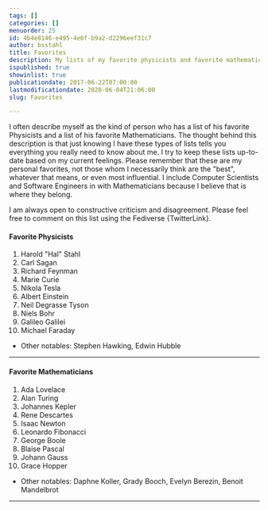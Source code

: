 ```yaml
---
tags: []
categories: []
menuorder: 25
id: 4b4e8146-e495-4e6f-b9a2-d2296eef31c7
author: bsstahl
title: Favorites
description: My lists of my favorite physicists and favorite mathematicians
ispublished: true
showinlist: true
publicationdate: 2017-06-22T07:00:00
lastmodificationdate: 2020-06-04T21:06:00
slug: Favorites

---
```


I often describe myself as the kind of person who has a list of his favorite Physicists and a list of his favorite Mathematicians. The thought behind this description is that just knowing I have these types of lists tells you everything you really need to know about me. I try to keep these lists up-to-date based on my current feelings. Please remember that these are my personal favorites, not those whom I necessarily think are the "best", whatever that means, or even most influential. I include Computer Scientists and Software Engineers in with Mathematicians because I believe that is where they belong.

I am always open to constructive criticism and disagreement. Please feel free to comment on this list using the Fediverse {TwitterLink}.


#### Favorite Physicists

1. Harold "Hal" Stahl
1. Carl Sagan
1. Richard Feynman
1. Marie Curie
1. Nikola Tesla
1. Albert Einstein
1. Neil Degrasse Tyson
1. Niels Bohr
1. Galileo Galilei
1. Michael Faraday

* Other notables: Stephen Hawking, Edwin Hubble

---

#### Favorite Mathematicians

1. Ada Lovelace
1. Alan Turing
1. Johannes Kepler
1. Rene Descartes
1. Isaac Newton
1. Leonardo Fibonacci
1. George Boole
1. Blaise Pascal
1. Johann Gauss
1. Grace Hopper

* Other notables: Daphne Koller, Grady Booch, Evelyn Berezin, Benoit Mandelbrot

---


